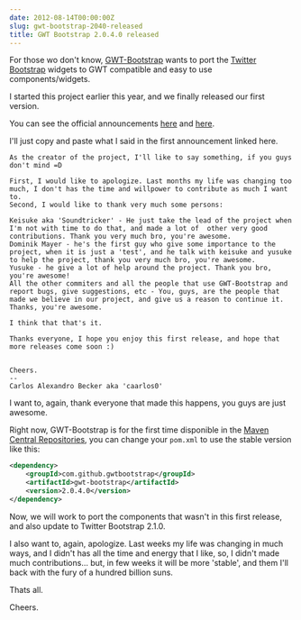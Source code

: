 ```yaml
---
date: 2012-08-14T00:00:00Z
slug: gwt-bootstrap-2040-released
title: GWT Bootstrap 2.0.4.0 released
---
```


For those wo don't know, [GWT-Bootstrap](http://gwtbootstrap.github.com) wants to port the [Twitter Bootstrap](http://getboostrap.com) widgets to GWT compatible and easy to use components/widgets.

I started this project earlier this year, and we finally released our first version.

You can see the official announcements [here](https://groups.google.com/forum/?fromgroups#!topic/google-web-toolkit/3139Fyc_x3o%5B1-25%5D) and [here](https://groups.google.com/forum/?fromgroups#!topic/gwt-bootstrap/yTjUxMe9eUg%5B1-25%5D).

I'll just copy and paste what I said in the first announcement linked here.

    As the creator of the project, I'll like to say something, if you guys don't mind =D

    First, I would like to apologize. Last months my life was changing too much, I don't has the time and willpower to contribute as much I want to.
    Second, I would like to thank very much some persons:

    Keisuke aka 'Soundtricker' - He just take the lead of the project when I'm not with time to do that, and made a lot of  other very good contributions. Thank you very much bro, you're awesome.
    Dominik Mayer - he's the first guy who give some importance to the project, when it is just a 'test', and he talk with keisuke and yusuke to help the project, thank you very much bro, you're awesome.
    Yusuke - he give a lot of help around the project. Thank you bro, you're awesome!
    All the other commiters and all the people that use GWT-Bootstrap and report bugs, give suggestions, etc - You, guys, are the people that made we believe in our project, and give us a reason to continue it. Thanks, you're awesome.

    I think that that's it.

    Thanks everyone, I hope you enjoy this first release, and hope that more releases come soon :)


    Cheers.
    --
    Carlos Alexandro Becker aka 'caarlos0'

I want to, again, thank everyone that made this happens, you guys are just awesome.

Right now, GWT-Bootstrap is for the first time disponible in the [Maven Central Repositories](http://search.maven.org/#artifactdetails%7Ccom.github.gwtbootstrap%7Cgwt-bootstrap%7C2.0.4.0%7Cjar), you can change your `pom.xml` to use the stable version like this:

```xml
<dependency>
	<groupId>com.github.gwtbootstrap</groupId>
	<artifactId>gwt-bootstrap</artifactId>
	<version>2.0.4.0</version>
</dependency>
```

Now, we will work to port the components that wasn't in this first release, and also update to Twitter Bootstrap 2.1.0.

I also want to, again, apologize. Last weeks my life was changing in much ways, and I didn't has all the time and energy that I like, so, I didn't made much contributions... but, in few weeks it will be more 'stable', and them I'll back with the fury of a hundred billion suns.

Thats all.

Cheers.
